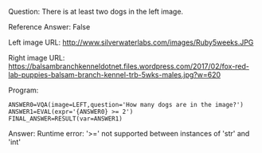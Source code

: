 Question: There is at least two dogs in the left image.

Reference Answer: False

Left image URL: http://www.silverwaterlabs.com/images/Ruby5weeks.JPG

Right image URL: https://balsambranchkenneldotnet.files.wordpress.com/2017/02/fox-red-lab-puppies-balsam-branch-kennel-trb-5wks-males.jpg?w=620

Program:

```
ANSWER0=VQA(image=LEFT,question='How many dogs are in the image?')
ANSWER1=EVAL(expr='{ANSWER0} >= 2')
FINAL_ANSWER=RESULT(var=ANSWER1)
```
Answer: Runtime error: '>=' not supported between instances of 'str' and 'int'

